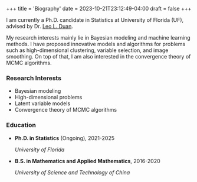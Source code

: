 +++
title = 'Biography'
date = 2023-10-21T23:12:49-04:00
draft = false
+++

I am currently a Ph.D. candidate in Statistics at University of Florida (UF), advised by Dr. [Leo L. Duan](https://leoduan.github.io/).

My research interests mainly lie in Bayesian modeling and machine learning methods. I have proposed innovative models and algorithms for problems such as high-dimensional clustering, variable selection, and image smoothing. On top of that, I am also interested in the convergence theory of MCMC algorithms.


### Research Interests

* Bayesian modeling
* High-dimensional problems
* Latent variable models
* Convergence theory of MCMC algorithms


### Education

* **Ph.D. in Statistics** (Ongoing), 2021-2025

  *University of Florida*

* **B.S. in Mathematics and Applied Mathematics**, 2016-2020

  *University of Science and Technology of China*
